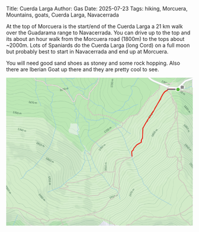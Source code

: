 Title: Cuerda Larga
Author: Gas
Date: 2025-07-23
Tags: hiking, Morcuera, Mountains, goats, Cuerda Larga, Navacerrada

At the top of Morcuera is the start/end of the Cuerda Larga a 21 km
walk over the Guadarama range to Navacerrada. You can drive up to the
top and its about an hour walk from the Morcuera road (1800m) to the
tops about ~2000m. Lots of Spaniards do the Cuerda Larga (long Cord) on a full
moon but probably best to start in Navacerrada and end up at Morcuera.

You will need good sand shoes as stoney and some rock hopping. Also
there are Iberian Goat up there and they are pretty cool to see.
<!-- end-of-preview -->
![half-Morcuera-MTB](./assets/morcuera-top-cuerda-larga.png)
